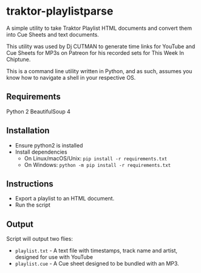 # traktor-playlistparse
A simple utility to take Traktor Playlist HTML documents and convert them into Cue Sheets and text documents. 

This utility was used by Dj CUTMAN to generate time links for YouTube and Cue Sheets for MP3s on Patreon for his recorded sets for This Week In Chiptune.  

This is a command line utility written in Python, and as such, assumes you know how to navigate a shell in your respective OS. 

## Requirements
Python 2
BeautifulSoup 4

## Installation
* Ensure python2 is installed
* Install dependencies
  * On Linux/macOS/Unix: `pip install -r requirements.txt`
  * On Windows: `python -m pip install -r requirements.txt`
  
## Instructions
* Export a playlist to an HTML document.
* Run the script

## Output
Script will output two flies:
* `playlist.txt` - A text file with timestamps, track name and artist, designed for use with YouTube
* `playlist.cue` - A Cue sheet designed to be bundled with an MP3. 
